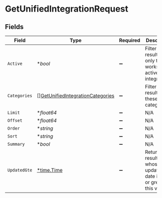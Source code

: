 # GetUnifiedIntegrationRequest


## Fields

| Field                                                                                           | Type                                                                                            | Required                                                                                        | Description                                                                                     |
| ----------------------------------------------------------------------------------------------- | ----------------------------------------------------------------------------------------------- | ----------------------------------------------------------------------------------------------- | ----------------------------------------------------------------------------------------------- |
| `Active`                                                                                        | **bool*                                                                                         | :heavy_minus_sign:                                                                              | Filter the results for only the workspace's active integrations                                 |
| `Categories`                                                                                    | [][GetUnifiedIntegrationCategories](../../models/operations/getunifiedintegrationcategories.md) | :heavy_minus_sign:                                                                              | Filter the results on these categories                                                          |
| `Limit`                                                                                         | **float64*                                                                                      | :heavy_minus_sign:                                                                              | N/A                                                                                             |
| `Offset`                                                                                        | **float64*                                                                                      | :heavy_minus_sign:                                                                              | N/A                                                                                             |
| `Order`                                                                                         | **string*                                                                                       | :heavy_minus_sign:                                                                              | N/A                                                                                             |
| `Sort`                                                                                          | **string*                                                                                       | :heavy_minus_sign:                                                                              | N/A                                                                                             |
| `Summary`                                                                                       | **bool*                                                                                         | :heavy_minus_sign:                                                                              | N/A                                                                                             |
| `UpdatedGte`                                                                                    | [*time.Time](https://pkg.go.dev/time#Time)                                                      | :heavy_minus_sign:                                                                              | Return only results whose updated date is equal or greater to this value                        |